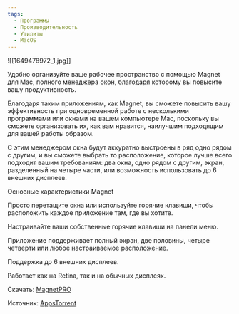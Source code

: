 ```yaml
---
tags:
  - Программы
  - Производительность
  - Утилиты
  - MacOS
---
```


![[1649478972_1.jpg]]

Удобно организуйте ваше рабочее пространство с помощью Magnet для Mac, полного менеджера окон, благодаря которому вы повысите вашу продуктивность.

Благодаря таким приложениям, как Magnet, вы сможете повысить вашу эффективность при одновременной работе с несколькими программами или окнами на вашем компьютере Мас, поскольку вы сможете организовать их, как вам нравится, наилучшим подходящим для вашей работы образом.

С этим менеджером окна будут аккуратно выстроены в ряд одно рядом с другим, и вы сможете выбрать то расположение, которое лучше всего подходит вашим требованиям: два окна, одно рядом с другим, экран, разделенный на четыре части, или возможность использовать до 6 внешних дисплеев.

Основные характеристики Magnet

Просто перетащите окна или используйте горячие клавиши, чтобы расположить каждое приложение там, где вы хотите.

Настраивайте ваши собственные горячие клавиши на панели меню.

Приложение поддерживает полный экран, две половины, четыре четверти или любое настраиваемое расположение.

Поддержка до 6 внешних дисплеев.

Работает как на Retina, так и на обычных дисплеях.

Скачать: [MagnetPRO](https://appstorrent.ru/213-magnet.html)

Источник: [AppsTorrent](https://appstorrent.ru/)
